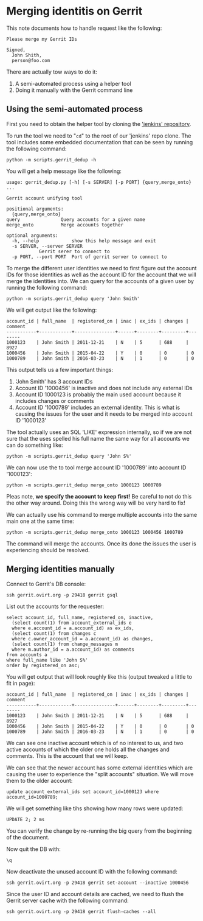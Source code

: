 Merging identitis on Gerrit
===========================

This note documents how to handle request like the following:

    Please merge my Gerrit IDs

    Signed,
      John Shith,
      person@foo.com

There are actually tow ways to do it:

1. A semi-automated process using a helper tool
2. Doing it manually with the Gerrit command line

Using the semi-automated process
--------------------------------

First you need to obtain the helper tool by cloning the ['jenkins'
repository][1].

To run the tool we need to "`cd`" to the root of our 'jenkins' repo clone. The
tool includes some embedded documentation that can be seen by running the
following command:

    python -m scripts.gerrit_dedup -h

You will get a help message like the following:

    usage: gerrit_dedup.py [-h] [-s SERVER] [-p PORT] {query,merge_onto} ...

    Gerrit account unifying tool

    positional arguments:
      {query,merge_onto}
	query               Query accounts for a given name
	merge_onto          Merge accounts together

    optional arguments:
      -h, --help            show this help message and exit
      -s SERVER, --server SERVER
			    Gerrit serer to connect to
      -p PORT, --port PORT  Port of gerrit server to connect to

To merge the different user identities we need to first figure out the account
IDs for those identities as well as the account ID for the account that we will
merge the identities into. We can query for the accounts of a given user by
running the following command:

    python -m scripts.gerrit_dedup query 'John Smith'

We will get output like the following:

    account_id | full_name  | registered_on | inac | ex_ids | changes | comment
    -----------+------------+---------------+------+--------+---------+--------
    1000123    | John Smith | 2011-12-21    | N    | 5      | 688     | 8927
    1000456    | John Smith | 2015-04-22    | Y    | 0      | 0       | 0
    1000789    | John Smith | 2016-03-23    | N    | 1      | 0       | 0

This output tells us a few important things:

1. 'John Smith' has 3 account IDs
2. Account ID '1000456' is inactive and does not include any external IDs
3. Account ID 1000123 is probably the main used account because it includes
   changes or comments
4. Account ID '1000789' includes an external identity. This is what is causing
   the issues for the user and it needs to be merged into account ID '1000123'

The tool actually uses an SQL 'LIKE' expression internally, so if we are not
sure that the uses spelled his full name the same way for all accounts we can do
something like:

    python -m scripts.gerrit_dedup query 'John S%'

We can now use the to tool merge account ID '1000789' into account ID '1000123':

    python -m scripts.gerrit_dedup merge_onto 1000123 1000789

Pleas note, **we specify the account to keep first!** Be careful to not do this the
other way around. Doing this the wrong way will be very hard to fix!

We can actually use his command to merge multiple accounts into the same main
one at the same time:

    python -m scripts.gerrit_dedup merge_onto 1000123 1000456 1000789

The command will merge the accounts. Once its done the issues the user is
experiencing should be resolved.

[1]: https://gerrit.ovirt.org/#/admin/projects/jenkins

Merging identities manually
---------------------------

Connect to Gerrit's DB console:

    ssh gerrit.ovirt.org -p 29418 gerrit gsql

List out the accounts for the requester:

    select account_id, full_name, registered_on, inactive,
      (select count(1) from account_external_ids e
      where e.account_id = a.account_id) as ex_ids,
      (select count(1) from changes c 
      where c.owner_account_id = a.account_id) as changes,
      (select count(1) from change_messages m
      where m.author_id = a.account_id) as comments
    from accounts a
    where full_name like 'John S%'
    order by registered_on asc;

You will get output that will look roughly like this (output tweaked a little to
fit in page):

    account_id | full_name  | registered_on | inac | ex_ids | changes | comment
    -----------+------------+---------------+------+--------+---------+--------
    1000123    | John Smith | 2011-12-21    | N    | 5      | 688     | 8927
    1000456    | John Smith | 2015-04-22    | Y    | 0      | 0       | 0
    1000789    | John Smith | 2016-03-23    | N    | 1      | 0       | 0

We can see one inactive account which is of no interest to us, and two active
accounts of which the older one holds all the changes and comments. This is the
account that we will keep.

We can see that the newer account has some external identities which are causing
the user to experience the "split accounts" situation. We will move them to the
older account:

    update account_external_ids set account_id=1000123 where account_id=1000789;

We will get something like tihs showing how many rows were updated:

    UPDATE 2; 2 ms

You can verify the change by re-running the big query from the beginning of the
document.

Now quit the DB with:

    \q

Now deactivate the unused account ID with the following command:

    ssh gerrit.ovirt.org -p 29418 gerrit set-account --inactive 1000456

Since the user ID and account details are cached, we need to flush the Gerrit
server cache with the following command:

    ssh gerrit.ovirt.org -p 29418 gerrit flush-caches --all

